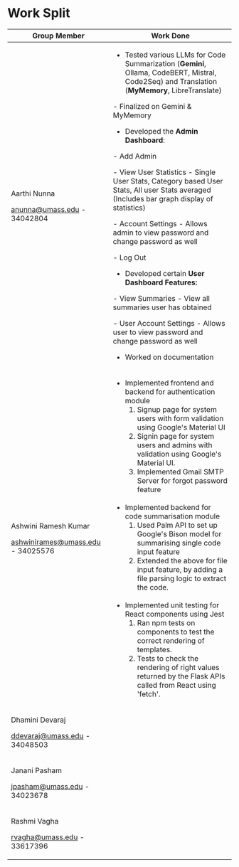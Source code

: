 # Work Split

| Group Member | Work Done |
| ----- | ----- |
| <p>Aarthi Nunna</p><p>[﻿anunna@umass.edu](mailto:anunna@umass.edu) - 34042804</p> | <ul><li>Tested various LLMs for Code Summarization (**Gemini**, Ollama, CodeBERT, Mistral, Code2Seq) and Translation (**MyMemory**, LibreTranslate)</li></ul><p>- Finalized on Gemini & MyMemory</p><ul><li>Developed the **Admin Dashboard**:</li></ul><p>- Add Admin </p><p>- View User Statistics - Single User Stats,  Category based User Stats, All user Stats averaged (Includes bar graph display of statistics) </p><p>- Account Settings - Allows admin to view password and change password as well</p><p>- Log Out</p><ul><li>Developed certain **User Dashboard Features:**</li></ul><p>- View Summaries - View all summaries user has obtained</p><p>- User Account Settings - Allows user to view password and change password as well</p><ul><li>Worked on documentation</li></ul> |
| <p>Ashwini Ramesh Kumar</p><p>[﻿ashwinirames@umass.edu](mailto:ashwinirames@umass.edu) - 34025576</p> | <ul><li>Implemented frontend and backend for authentication module<ol><li>Signup page for system users with form validation using Google's Material UI</li><li>Signin page for system users and admins with validation using Google's Material UI.</li><li>Implemented Gmail SMTP Server for forgot password feature</li> </ol></li><br><li>Implemented backend for code summarisation module<ol><li>Used Palm API to set up Google's Bison model for summarising single code input feature</li><li>Extended the above for file input feature, by adding a file parsing logic to extract the code.</li></ol><br></li><li>Implemented unit testing for React components using Jest<ol><li>Ran npm tests on components to test the correct rendering of templates.</li><li>Tests to check the rendering of right values returned by the Flask APIs called from React using 'fetch'.</li></li>
| <p>Dhamini Devaraj</p><p>[﻿ddevaraj@umass.edu](mailto:ddevaraj@umass.edu) - 34048503</p> |  |
| <p>Janani Pasham</p><p>[﻿jpasham@umass.edu](mailto:jpasham@umass.edu)  - 34023678</p> |  |
| <p>Rashmi Vagha</p><p>[﻿rvagha@umass.edu](mailto:rvagha@umass.edu) - 33617396</p> |  |



